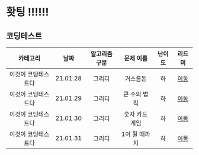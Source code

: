 # 홧팅 !!!!!!

## 코딩테스트

| 카테고리 | 날짜 | 알고리즘 구분 | 문제 이름 | 난이도 | 리드미 |  
| :----------: | :----------: | :----------: | :----------: | :----------: | :----------: | 
| 이것이 코딩테스트다 | 21.01.28 | 그리디 |  거스름돈 | 하 | [이동](./book/readme/거스름돈.md) |
| 이것이 코딩테스트다 | 21.01.29 | 그리디 |  큰 수의 법칙 | 하 | [이동](./book/readme/큰수의법칙.md) |
| 이것이 코딩테스트다 | 21.01.30 | 그리디 |  숫자 카드 게임 | 하 | [이동](./book/readme/숫자카드게임.md) |
| 이것이 코딩테스트다 | 21.01.31 | 그리디 |  1이 될 때까지 | 하 | [이동](./book/readme/1이될때까지.md) |